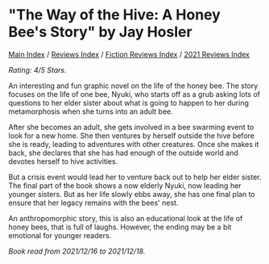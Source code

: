 # "The Way of the Hive: A Honey Bee's Story" by Jay Hosler

[Main Index](../../../README.md) / [Reviews Index](../../README.md) / [Fiction Reviews Index](../README.md) / [2021 Reviews Index](README.md)

*Rating: 4/5 Stars.*

An interesting and fun graphic novel on the life of the honey bee. The story focuses on the life of one bee, Nyuki, who starts off as a grub asking lots of questions to her elder sister about what is going to happen to her during metamorphosis when she turns into an adult bee.

After she becomes an adult, she gets involved in a bee swarming event to look for a new home. She then ventures by herself outside the hive before she is ready, leading to adventures with other creatures. Once she makes it back, she declares that she has had enough of the outside world and devotes herself to hive activities.

But a crisis event would lead her to venture back out to help her elder sister. The final part of the book shows a now elderly Nyuki, now leading her younger sisters. But as her life slowly ebbs away, she has one final plan to ensure that her legacy remains with the bees' nest.

An anthropomorphic story, this is also an educational look at the life of honey bees, that is full of laughs. However, the ending may be a bit emotional for younger readers.

*Book read from 2021/12/16 to 2021/12/18.*
